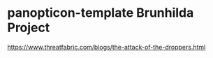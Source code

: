 # panopticon-template Brunhilda Project

https://www.threatfabric.com/blogs/the-attack-of-the-droppers.html
